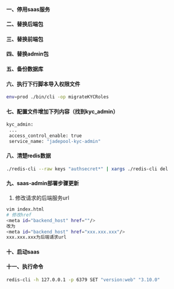 #### 一、停用saas服务
#### 二、替换后端包
#### 三、替换前端包
#### 四、替换admin包
#### 五、备份数据库
#### 六、执行下行脚本导入权限文件
```bash
env=prod ./bin/cli -op migrateKYCRoles
```
#### 七、配置文件增加下列内容（找到kyc_admin）
 ```bash
 kyc_admin:
  ...
  access_control_enable: true
  service_name: "jadepool-kyc-admin"
```
#### 八、清楚redis数据
```bash
./redis-cli --raw keys "authsecret*" | xargs ./redis-cli del
```
#### 九、saas-admin部署步骤更新

1. 修改请求的后端服务url
```bash
vim index.html
# 修改href
<meta id="backend_host" href=""/>
改为
<meta id="backend_host" href="xxx.xxx.xxx"/>
xxx.xxx.xxx为后端请求url
```
#### 十、启动saas
#### 十一、执行命令
 ```bash
 redis-cli -h 127.0.0.1 -p 6379 SET "version:web" "3.10.0"
 ```
